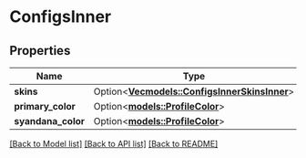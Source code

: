 # ConfigsInner

## Properties

Name | Type | Description | Notes
------------ | ------------- | ------------- | -------------
**skins** | Option<[**Vec<models::ConfigsInnerSkinsInner>**](configs_inner_skins_inner.md)> |  | [optional]
**primary_color** | Option<[**models::ProfileColor**](.md)> |  | [optional]
**syandana_color** | Option<[**models::ProfileColor**](profileColor.md)> |  | [optional]

[[Back to Model list]](../README.md#documentation-for-models) [[Back to API list]](../README.md#documentation-for-api-endpoints) [[Back to README]](../README.md)


